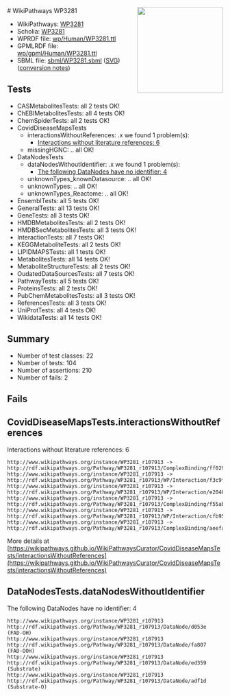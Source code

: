 <img style="float: right; width: 200px" src="../logo.png" />
# WikiPathways WP3281

* WikiPathways: [WP3281](https://identifiers.org/wikipathways:WP3281)
* Scholia: [WP3281](https://scholia.toolforge.org/wikipathways/WP3281)
* WPRDF file: [wp/Human/WP3281.ttl](../wp/Human/WP3281.ttl)
* GPMLRDF file: [wp/gpml/Human/WP3281.ttl](../wp/gpml/Human/WP3281.ttl)
* SBML file: [sbml/WP3281.sbml](../sbml/WP3281.sbml) ([SVG](../sbml/WP3281.svg)) ([conversion notes](../sbml/WP3281.txt))

## Tests
* CASMetabolitesTests: all 2 tests OK!
* ChEBIMetabolitesTests: all 4 tests OK!
* ChemSpiderTests: all 2 tests OK!
* CovidDiseaseMapsTests
    * interactionsWithoutReferences: .x we found 1 problem(s):
        * [Interactions without literature references: 6](#2e295934)
    * missingHGNC: .. all OK!
* DataNodesTests
    * dataNodesWithoutIdentifier: .x we found 1 problem(s):
        * [The following DataNodes have no identifier: 4](#d2d32fa3)
    * unknownTypes_knownDatasource: .. all OK!
    * unknownTypes: .. all OK!
    * unknownTypes_Reactome: .. all OK!
* EnsemblTests: all 5 tests OK!
* GeneralTests: all 13 tests OK!
* GeneTests: all 3 tests OK!
* HMDBMetabolitesTests: all 2 tests OK!
* HMDBSecMetabolitesTests: all 3 tests OK!
* InteractionTests: all 7 tests OK!
* KEGGMetaboliteTests: all 2 tests OK!
* LIPIDMAPSTests: all 1 tests OK!
* MetabolitesTests: all 14 tests OK!
* MetaboliteStructureTests: all 2 tests OK!
* OudatedDataSourcesTests: all 7 tests OK!
* PathwayTests: all 5 tests OK!
* ProteinsTests: all 2 tests OK!
* PubChemMetabolitesTests: all 3 tests OK!
* ReferencesTests: all 3 tests OK!
* UniProtTests: all 4 tests OK!
* WikidataTests: all 14 tests OK!


## Summary

* Number of test classes: 22
* Number of tests: 104
* Number of assertions: 210
* Number of fails: 2

## Fails

<a name="2e295934" />

## CovidDiseaseMapsTests.interactionsWithoutReferences

Interactions without literature references: 6
```
http://www.wikipathways.org/instance/WP3281_r107913 -> http://rdf.wikipathways.org/Pathway/WP3281_r107913/ComplexBinding/ff029
http://www.wikipathways.org/instance/WP3281_r107913 -> http://rdf.wikipathways.org/Pathway/WP3281_r107913/WP/Interaction/f3c9f
http://www.wikipathways.org/instance/WP3281_r107913 -> http://rdf.wikipathways.org/Pathway/WP3281_r107913/WP/Interaction/e2048
http://www.wikipathways.org/instance/WP3281_r107913 -> http://rdf.wikipathways.org/Pathway/WP3281_r107913/ComplexBinding/f55ab
http://www.wikipathways.org/instance/WP3281_r107913 -> http://rdf.wikipathways.org/Pathway/WP3281_r107913/WP/Interaction/cfb95
http://www.wikipathways.org/instance/WP3281_r107913 -> http://rdf.wikipathways.org/Pathway/WP3281_r107913/ComplexBinding/aeefa
```

More details at [https://wikipathways.github.io/WikiPathwaysCurator/CovidDiseaseMapsTests/interactionsWithoutReferences](https://wikipathways.github.io/WikiPathwaysCurator/CovidDiseaseMapsTests/interactionsWithoutReferences)

<a name="d2d32fa3" />

## DataNodesTests.dataNodesWithoutIdentifier

The following DataNodes have no identifier: 4
```
http://www.wikipathways.org/instance/WP3281_r107913 http://rdf.wikipathways.org/Pathway/WP3281_r107913/DataNode/d053e (FAD-OH)
http://www.wikipathways.org/instance/WP3281_r107913 http://rdf.wikipathways.org/Pathway/WP3281_r107913/DataNode/fa807 (FAD-OOH)
http://www.wikipathways.org/instance/WP3281_r107913 http://rdf.wikipathways.org/Pathway/WP3281_r107913/DataNode/ed359 (Substrate)
http://www.wikipathways.org/instance/WP3281_r107913 http://rdf.wikipathways.org/Pathway/WP3281_r107913/DataNode/adf1d (Substrate-O)
```

